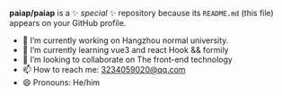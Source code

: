 **paiap/paiap** is a ✨ _special_ ✨ repository because its `README.md` (this file) appears on your GitHub profile.
- 🔭 I’m currently working on Hangzhou normal university.
- 🌱 I’m currently learning vue3 and react Hook && formily
- 👯 I’m looking to collaborate on The front-end technology
- 📫 How to reach me: 3234059020@qq.com
- 😄 Pronouns: He/him


